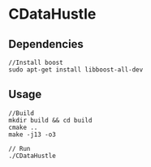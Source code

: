 # CDataHustle


## Dependencies
```
//Install boost
sudo apt-get install libboost-all-dev
```

## Usage
```
//Build
mkdir build && cd build
cmake ..
make -j13 -o3

// Run
./CDataHustle
```
